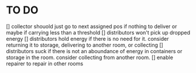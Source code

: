 TO DO
=====

[] collector shouold just go to next assigned pos if nothing to deliver or maybe if carrying less than a threshold
[] distributors won't pick up dropped energy
[] distributors hold energy if there is no need for it. consider returning it to storage, delivering to another room, or collecting
[] distributors suck if there is not an aboundance of energy in containers or storage in the room. consider collecting from another room.
[] enable repairer to repair in other rooms
